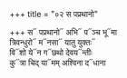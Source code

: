 +++
title = "०२ स पप्रथानो"

+++
स᳓ पप्रथानो᳓ अभि᳓ प᳓ञ्च भू᳓मा  
त्रिवन्धुरो᳓ म᳓नसा᳓ यातु युक्तः᳓  
वि᳓शो ये᳓न ग᳓छथो देवय᳓न्तीः  
कु᳓त्रा चिद् या᳓मम् अश्विना द᳓धाना